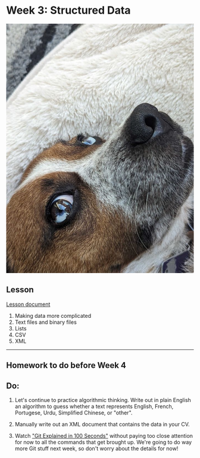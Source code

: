 # Week 3: Structured Data

![Rocky!](assets/rocky_eyes.jpg)

## Lesson
[Lesson document](structured_data.md)
1. Making data more complicated
2. Text files and binary files
3. Lists
4. CSV
5. XML


---
## Homework to do before Week 4

## Do:

1. Let's continue to practice algorithmic thinking. Write out in plain English an algorithm to guess whether a text represents English, French, Portugese, Urdu, Simplified Chinese, or "other".

2. Manually write out an XML document that contains the data in your CV.

3. Watch ["Git Explained in 100 Seconds"](https://www.youtube.com/watch?v=hwP7WQkmECE) without paying too close attention for now to all the commands that get brought up. We're going to do way more Git stuff next week, so don't worry about the details for now!